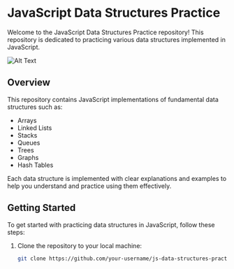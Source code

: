 # JavaScript Data Structures Practice

Welcome to the JavaScript Data Structures Practice repository! This repository is dedicated to practicing various data structures implemented in JavaScript.

![Alt Text](https://media1.giphy.com/media/v1.Y2lkPTc5MGI3NjExaWtweWJqdDI1eG4yMDVwaW8xZTdzOHprZHh2NXlpYm5qcjdraGl3diZlcD12MV9pbnRlcm5hbF9naWZfYnlfaWQmY3Q9cw/IUNycHoVqvLDowiiam/giphy.gif
)


## Overview

This repository contains JavaScript implementations of fundamental data structures such as:

- Arrays
- Linked Lists
- Stacks
- Queues
- Trees
- Graphs
- Hash Tables

Each data structure is implemented with clear explanations and examples to help you understand and practice using them effectively.

## Getting Started

To get started with practicing data structures in JavaScript, follow these steps:

1. Clone the repository to your local machine:

   ```bash
   git clone https://github.com/your-username/js-data-structures-practice.git

